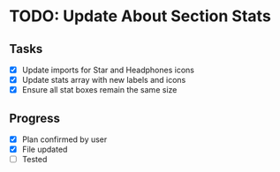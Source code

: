# TODO: Update About Section Stats

## Tasks
- [x] Update imports for Star and Headphones icons
- [x] Update stats array with new labels and icons
- [x] Ensure all stat boxes remain the same size

## Progress
- [x] Plan confirmed by user
- [x] File updated
- [ ] Tested
